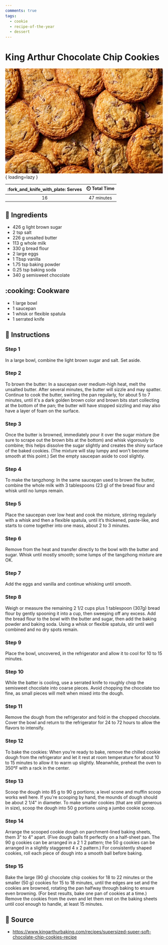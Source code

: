 ```yaml
---
comments: true
tags:
  - cookie
  - recipe-of-the-year
  - dessert
---
```

# King Arthur Chocolate Chip Cookies

![King Arthur Chocolate Chip Cookies][1]{ loading=lazy }

| :fork_and_knife_with_plate: Serves | :timer_clock: Total Time |
|:----------------------------------:|:-----------------------: |
| 16 | 47 minutes |

## :salt: Ingredients

- 426 g light brown sugar
- 2 tsp salt
- 226 g unsalted butter
- 113 g whole milk
- 330 g bread flour
- 2 large eggs
- 1 Tbsp vanilla
- 1.75 tsp baking powder
- 0.25 tsp baking soda
- 340 g semisweet chocolate

## :cooking: Cookware

- 1 large bowl
- 1 saucepan
- 1 whisk or flexible spatula
- 1 serrated knife

## :pencil: Instructions

### Step 1

In a large bowl, combine the light brown sugar and salt. Set aside.

### Step 2

To brown the butter: In a saucepan over medium-high heat, melt the unsalted butter. After several minutes, the butter
will sizzle and may spatter. Continue to cook the butter, swirling the pan regularly, for about 5 to 7 minutes, until
it's a dark golden brown color and brown bits start collecting at the bottom of the pan; the butter will have stopped
sizzling and may also have a layer of foam on the surface.

### Step 3

Once the butter is browned, immediately pour it over the sugar mixture (be sure to scrape out the brown bits at the
bottom) and whisk vigorously to combine; this helps dissolve the sugar slightly and creates the shiny surface of the
baked cookies. (The mixture will stay lumpy and won't become smooth at this point.) Set the empty saucepan aside to cool
slightly.

### Step 4

To make the tangzhong: In the same saucepan used to brown the butter, combine the whole milk with 3 tablespoons (23 g)
of the bread flour and whisk until no lumps remain.

### Step 5

Place the saucepan over low heat and cook the mixture, stirring regularly with a whisk and then a flexible spatula,
until it’s thickened, paste-like, and starts to come together into one mass, about 2 to 3 minutes.

### Step 6

Remove from the heat and transfer directly to the bowl with the butter and sugar. Whisk until mostly smooth; some lumps
of the tangzhong mixture are OK.

### Step 7

Add the eggs and vanilla and continue whisking until smooth.

### Step 8

Weigh or measure the remaining 2 1/2 cups plus 1 tablespoon (307g) bread flour by gently spooning it into a cup, then
sweeping off any excess. Add the bread flour to the bowl with the butter and sugar, then add the baking powder and
baking soda. Using a whisk or flexible spatula, stir until well combined and no dry spots remain.

### Step 9

Place the bowl, uncovered, in the refrigerator and allow it to cool for 10 to 15 minutes.

### Step 10

While the batter is cooling, use a serrated knife to roughly chop the semisweet chocolate into coarse pieces. Avoid
chopping the chocolate too fine, as small pieces will melt when mixed into the dough.

### Step 11

Remove the dough from the refrigerator and fold in the chopped chocolate. Cover the bowl and return to the refrigerator
for 24 to 72 hours to allow the flavors to intensify.

### Step 12

To bake the cookies: When you’re ready to bake, remove the chilled cookie dough from the refrigerator and let it rest
at room temperature for about 10 to 15 minutes to allow it to warm up slightly. Meanwhile, preheat the oven to 350°F
with a rack in the center.

### Step 13

Scoop the dough into 85 g to 90 g portions; a level scone and muffin scoop works well here. If you're scooping by hand,
the mounds of dough should be about 2 1/4" in diameter. To make smaller cookies (that are still generous in size), scoop
the dough into 50 g portions using a jumbo cookie scoop.

### Step 14

Arrange the scooped cookie dough on parchment-lined baking sheets, them 3" to 4" apart. (Five dough balls fit perfectly
on a half-sheet pan. The 90 g cookies can be arranged in a 2 1 2 pattern; the 50 g cookies can be arranged in a slightly
staggered 4 x 2 pattern.) For consistently shaped cookies, roll each piece of dough into a smooth ball before baking.

### Step 15

Bake the large (90 g) chocolate chip cookies for 18 to 22 minutes or the smaller (50 g) cookies for 15 to 18 minutes,
until the edges are set and the cookies are browned, rotating the pan halfway through baking to ensure even browning.
(For best results, bake one pan of cookies at a time.) Remove the cookies from the oven and let them rest on the baking
sheets until cool enough to handle, at least 15 minutes.

## :link: Source

- <https://www.kingarthurbaking.com/recipes/supersized-super-soft-chocolate-chip-cookies-recipe>

[1]: <../assets/images/king-arthur-chocolate-chip-cookies.jpg>
